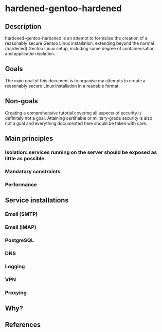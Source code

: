 # hardened-gentoo-hardened

## Description

hardened-gentoo-hardened is an attempt to formalise the creation of a reasonably secure Gentoo Linux installation, extending beyond the normal (hardened) Gentoo Linux setup, including some degree of containerisation and application isolation. 

## Goals

The main goal of this document is to organise my attempts to create a reasonably secure Linux installation in a readable format. 

## Non-goals

Creating a comprehensive tutorial covering all aspects of security is definitely not a goal. Attaining certifiable or military-grade security is also not a goal and everything documented here should be taken with care.

## Main principles

### Isolation: services running on the server should be exposed as little as possible.

### Mandatory constraints

### Performance

## Service installations

### Email (SMTP)

### Email (IMAP)

### PostgreSQL

### DNS

### Logging

### VPN

### Proxying

## Why?

## References

